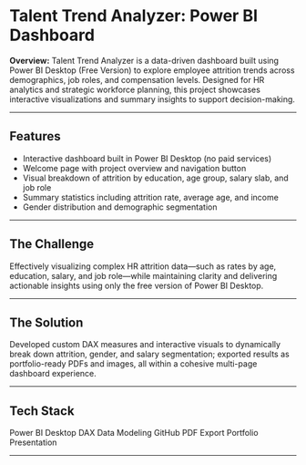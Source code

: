 <h1>Talent Trend Analyzer: Power BI Dashboard</h1>
<p><strong>Overview:</strong> Talent Trend Analyzer is a data-driven dashboard built using Power BI Desktop (Free Version) to explore employee attrition trends across demographics, job roles, and compensation levels. Designed for HR analytics and strategic workforce planning, this project showcases interactive visualizations and summary insights to support decision-making.</p>

<hr />

<h2>Features</h2>
<ul>
  <li>Interactive dashboard built in Power BI Desktop (no paid services)</li>
  <li>Welcome page with project overview and navigation button</li>
  <li>Visual breakdown of attrition by education, age group, salary slab, and job role</li>
  <li>Summary statistics including attrition rate, average age, and income</li>
  <li>Gender distribution and demographic segmentation</li>
</ul>

<hr />

<h2>The Challenge</h2>
<p>Effectively visualizing complex HR attrition data—such as rates by age, education, salary, and job role—while maintaining clarity and delivering actionable insights using only the free version of Power BI Desktop.</p>

<hr />

<h2>The Solution</h2>
<p>Developed custom DAX measures and interactive visuals to dynamically break down attrition, gender, and salary segmentation; exported results as portfolio-ready PDFs and images, all within a cohesive multi-page dashboard experience.</p>

<hr />

<h2>Tech Stack</h2>
<span class="badge">Power BI Desktop</span>
<span class="badge">DAX</span>
<span class="badge">Data Modeling</span>
<span class="badge">GitHub</span>
<span class="badge">PDF Export</span>
<span class="badge">Portfolio Presentation</span>

<hr />
